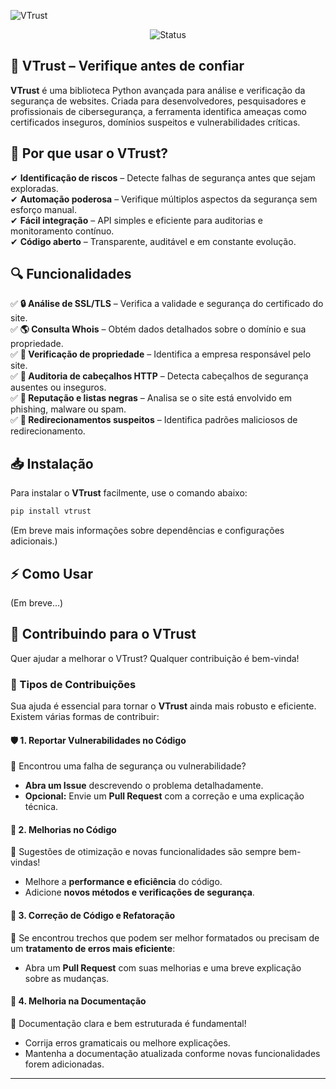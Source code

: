![VTrust](https://i.imgur.com/PXraSD4.png)  
<p align="center">
  <img src="https://img.shields.io/badge/STATUS-EM%20DESENVOLVIMENTO-red" alt="Status">
</p>

## 🔐 VTrust – Verifique antes de confiar   

**VTrust** é uma biblioteca Python avançada para análise e verificação da segurança de websites. Criada para desenvolvedores, pesquisadores e profissionais de cibersegurança, a ferramenta identifica ameaças como certificados inseguros, domínios suspeitos e vulnerabilidades críticas.  

## 🚀 Por que usar o VTrust?  

✔ **Identificação de riscos** – Detecte falhas de segurança antes que sejam exploradas.  
✔ **Automação poderosa** – Verifique múltiplos aspectos da segurança sem esforço manual.  
✔ **Fácil integração** – API simples e eficiente para auditorias e monitoramento contínuo.  
✔ **Código aberto** – Transparente, auditável e em constante evolução.  

## 🔍 Funcionalidades  

✅ **🔒 Análise de SSL/TLS** – Verifica a validade e segurança do certificado do site.  
✅ **🌎 Consulta Whois** – Obtém dados detalhados sobre o domínio e sua propriedade.  
✅ **🏢 Verificação de propriedade** – Identifica a empresa responsável pelo site.  
✅ **📑 Auditoria de cabeçalhos HTTP** – Detecta cabeçalhos de segurança ausentes ou inseguros.  
✅ **🛑 Reputação e listas negras** – Analisa se o site está envolvido em phishing, malware ou spam.  
✅ **🔀 Redirecionamentos suspeitos** – Identifica padrões maliciosos de redirecionamento.  

## 📥 Instalação  

Para instalar o **VTrust** facilmente, use o comando abaixo:

```bash
pip install vtrust
```

(Em breve mais informações sobre dependências e configurações adicionais.)

## ⚡ Como Usar  

(Em breve...)

## 🤝 Contribuindo para o VTrust  

Quer ajudar a melhorar o VTrust? Qualquer contribuição é bem-vinda!  

### 📌 Tipos de Contribuições  

Sua ajuda é essencial para tornar o **VTrust** ainda mais robusto e eficiente. Existem várias formas de contribuir:  

#### 🛡️ 1. Reportar Vulnerabilidades no Código  
🔹 Encontrou uma falha de segurança ou vulnerabilidade?  
- **Abra um Issue** descrevendo o problema detalhadamente.  
- **Opcional:** Envie um **Pull Request** com a correção e uma explicação técnica.  

#### 🚀 2. Melhorias no Código  
🔹 Sugestões de otimização e novas funcionalidades são sempre bem-vindas!  
- Melhore a **performance e eficiência** do código.  
- Adicione **novos métodos e verificações de segurança**.  

#### 🔧 3. Correção de Código e Refatoração  
🔹 Se encontrou trechos que podem ser melhor formatados ou precisam de um **tratamento de erros mais eficiente**:  
- Abra um **Pull Request** com suas melhorias e uma breve explicação sobre as mudanças.  

#### 📖 4. Melhoria na Documentação  
🔹 Documentação clara e bem estruturada é fundamental!  
- Corrija erros gramaticais ou melhore explicações.  
- Mantenha a documentação atualizada conforme novas funcionalidades forem adicionadas.  

---

